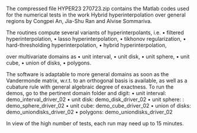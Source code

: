 The compressed file HYPER23 270723.zip contains the Matlab codes used for the numerical tests in the work
Hybrid hyperinterpolation over general regions
by Congpei An, Jia-Shu Ran and Alvise Sommariva.

The routines compute several variants of hyperinterpolants, i.e.
• filtered hyperinterpolation,
• lasso hyperinterpolation,
• tikhonov regularization,
• hard-thresholding hyperinterpolation, 
• hybrid hyperinterpolation,

over multivariate domains as
• unit interval, 
• unit disk,
• unit sphere, 
• unit cube,
• union of disks, 
• polygons.

The software is adaptable to more general domains as soon as the Vandermonde matrix, w.r.t. to an orthogonal basis is available, as well as a cubature rule with general algebraic degree of exactness.
To run the demos, go to the pertinent domain folder and digit:
• unit interval: demo_interval_driver_02 
• unit disk: demo_disk_driver_02 
• unit sphere: : demo_sphere_driver_02 
• unit cube: demo_cube_driver_02 
• union of disks: demo_uniondisks_driver_02 
• polygons: demo_uniondisks_driver_02 

In view of the high number of tests, each run may need up to 15 minutes.
